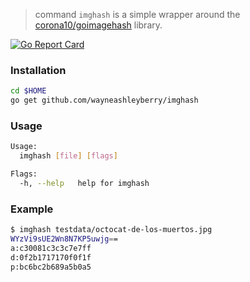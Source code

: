 > command `imghash` is a simple wrapper around the [corona10/goimagehash](https://github.com/corona10/goimagehash) library.

[![Go Report Card](https://goreportcard.com/badge/github.com/wayneashleyberry/imghash)](https://goreportcard.com/report/github.com/wayneashleyberry/imghash)

### Installation

```sh
cd $HOME
go get github.com/wayneashleyberry/imghash
```

### Usage

```sh
Usage:
  imghash [file] [flags]

Flags:
  -h, --help   help for imghash
```

### Example

```sh
$ imghash testdata/octocat-de-los-muertos.jpg
WYzVi9sUE2Wn8N7KP5uwjg==
a:c30081c3c3c7e7ff
d:0f2b1717170f0f1f
p:bc6bc2b689a5b0a5
```
